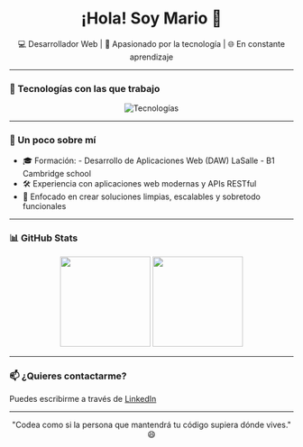 <h1 align="center">¡Hola! Soy Mario 👋</h1>
<p align="center">💻 Desarrollador Web | 🧠 Apasionado por la tecnología | 🌐 En constante aprendizaje</p>

---

### 🧰 Tecnologías con las que trabajo

<div align="center">
  <img src="https://skillicons.dev/icons?i=html,css,js,ts,angular,nodejs,mongodb,php,laravel,git" alt="Tecnologías" />
</div>

---

### 🧪 Un poco sobre mí

- 🎓 Formación:
        - Desarrollo de Aplicaciones Web (DAW) LaSalle
        - B1 Cambridge school
- 🛠️ Experiencia con aplicaciones web modernas y APIs RESTful
- 🎯 Enfocado en crear soluciones limpias, escalables y sobretodo funcionales

---

### 📊 GitHub Stats

<div align="center">
  <img src="https://github-readme-stats.vercel.app/api?username=mariogarcia&show_icons=true&theme=default" height="160"/>
  <img src="https://github-readme-stats.vercel.app/api/top-langs/?username=mariogarcia&layout=compact&theme=default" height="160"/>
</div>

---

### 📫 ¿Quieres contactarme?

Puedes escribirme a través de [LinkedIn](https://www.linkedin.com/in/tu-usuario)

---

<p align="center">"Codea como si la persona que mantendrá tu código supiera dónde vives." 😄</p>
